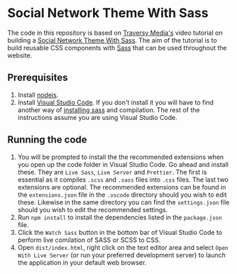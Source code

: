 # Social Network Theme With Sass

The code in this repository is based on [Traversy Media's](https://www.traversymedia.com/) video tutorial on building a [Social Network Theme With Sass](https://www.youtube.com/playlist?list=PLillGF-Rfqba3xeEvDzIcUCxwMlGiewfV).  The aim of the tutorial is to build reusable CSS components with [Sass](https://sass-lang.com) that can be used throughout the website.

## Prerequisites

1. Install [nodejs](https://nodejs.org/).
2. Install [Visual Studio Code](https://code.visualstudio.com/download). If you don't install it you will have to find another way of [installing sass](https://sass-lang.com/install) and compilation. The rest of the instructions assume you are using Visual Studio Code.

## Running the code

1. You will be prompted to install the the recommended extensions when you open up the code folder in Visual Studio Code. Go ahead and install these. They are `Live Sass`, `Live Server` and `Prettier`. The first is essential as it compiles `.scss` and `.sass` files into `.css` files. The last two extensions are optional. The recommended extensions can be found in the `extensions.json` file in the `.vscode` directory should you wish to edit these. Likewise in the same directory you can find the `settings.json` file should you wish to edit the recommended settings.
2. Run ```npm install``` to install the dependencies listed in the `package.json` file.
3. Click the `Watch Sass` button in the bottom bar of Visual Studio Code to perform live comilation of SASS or SCSS to CSS.
4. Open `dist/index.html`, right click on the text editor area and select `Open With Live Server` (or run your preferred development server) to launch the application in your default web browser.
